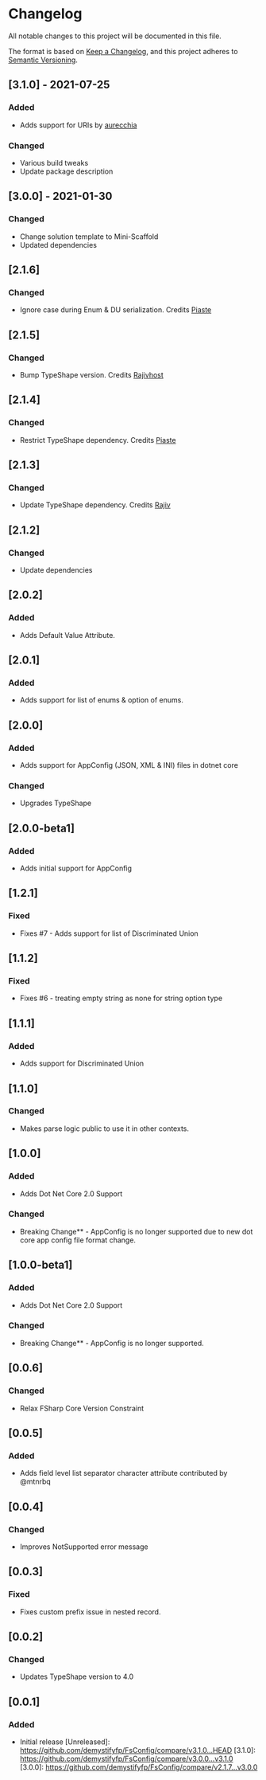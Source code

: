 # Changelog

All notable changes to this project will be documented in this file.

The format is based on [Keep a Changelog](https://keepachangelog.com/en/1.0.0/),
and this project adheres to [Semantic Versioning](https://semver.org/spec/v2.0.0.html).

## [3.1.0] - 2021-07-25

### Added
- Adds support for URIs by [aurecchia](https://github.com/aurecchia)

### Changed
- Various build tweaks
- Update package description

## [3.0.0] - 2021-01-30

### Changed
- Change solution template to Mini-Scaffold
- Updated dependencies

## [2.1.6]

### Changed
- Ignore case during Enum & DU serialization. Credits [Piaste](https://github.com/piaste)

## [2.1.5]

### Changed
- Bump TypeShape version. Credits [Rajivhost](https://github.com/rajivhost)

## [2.1.4]

### Changed
- Restrict TypeShape dependency. Credits [Piaste](https://github.com/piaste)

## [2.1.3]

### Changed
- Update TypeShape dependency. Credits [Rajiv](https://github.com/Rajivhost)

## [2.1.2]

### Changed
- Update dependencies

## [2.0.2]

### Added
- Adds Default Value Attribute.

## [2.0.1]

### Added
- Adds support for list of enums & option of enums.

## [2.0.0]

### Added
- Adds support for AppConfig (JSON, XML & INI) files in dotnet core

### Changed
- Upgrades TypeShape

## [2.0.0-beta1]

### Added
- Adds initial support for AppConfig

## [1.2.1]

### Fixed
- Fixes #7 - Adds support for list of Discriminated Union

## [1.1.2]

### Fixed
- Fixes #6 - treating empty string as none for string option type

## [1.1.1]

### Added
- Adds support for Discriminated Union

## [1.1.0]

### Changed
- Makes parse logic public to use it in other contexts.

## [1.0.0]

### Added
- Adds Dot Net Core 2.0 Support

### Changed
- Breaking Change** - AppConfig is no longer supported due to new dot core app config file format change.

## [1.0.0-beta1]

### Added
- Adds Dot Net Core 2.0 Support

### Changed
- Breaking Change** - AppConfig is no longer supported.

## [0.0.6]

### Changed
- Relax FSharp Core Version Constraint

## [0.0.5]

### Added
- Adds field level list separator character attribute contributed by @mtnrbq

## [0.0.4]

### Changed
- Improves NotSupported error message

## [0.0.3]

### Fixed
- Fixes custom prefix issue in nested record.

## [0.0.2]

### Changed
- Updates TypeShape version to 4.0

## [0.0.1]

### Added
- Initial release
[Unreleased]: https://github.com/demystifyfp/FsConfig/compare/v3.1.0...HEAD
[3.1.0]: https://github.com/demystifyfp/FsConfig/compare/v3.0.0...v3.1.0
[3.0.0]: https://github.com/demystifyfp/FsConfig/compare/v2.1.7...v3.0.0

